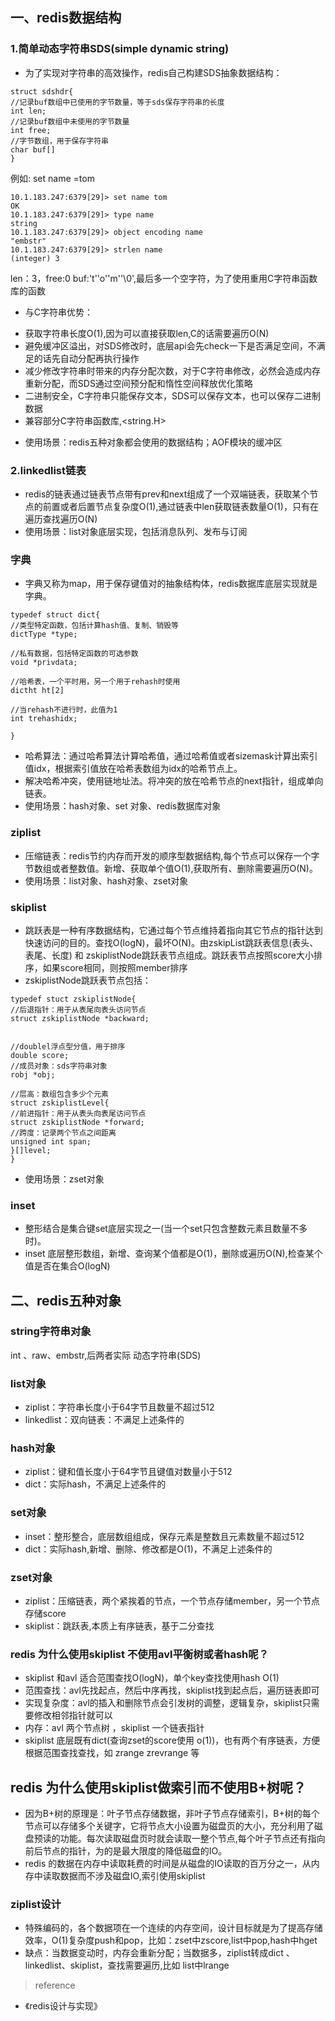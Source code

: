 ## 一、redis数据结构

### 1.简单动态字符串SDS(simple dynamic string)
* 为了实现对字符串的高效操作，redis自己构建SDS抽象数据结构：
~~~
struct sdshdr{
//记录buf数组中已使用的字节数量，等于sds保存字符串的长度
int len;
//记录buf数组中未使用的字节数量
int free;
//字节数组，用于保存字符串
char buf[]
}
~~~

例如: set name =tom 
~~~
10.1.183.247:6379[29]> set name tom
OK
10.1.183.247:6379[29]> type name
string
10.1.183.247:6379[29]> object encoding name
"embstr"
10.1.183.247:6379[29]> strlen name
(integer) 3
~~~
len：3，free:0 buf:'t''o''m''\0',最后多一个空字符，为了使用重用C字符串函数库的函数

* 与C字符串优势：
 - 获取字符串长度O(1),因为可以直接获取len,C的话需要遍历O(N)
 - 避免缓冲区溢出，对SDS修改时，底层api会先check一下是否满足空间，不满足的话先自动分配再执行操作
 - 减少修改字符串时带来的内存分配次数，对于C字符串修改，必然会造成内存重新分配，而SDS通过空间预分配和惰性空间释放优化策略
 - 二进制安全，C字符串只能保存文本，SDS可以保存文本，也可以保存二进制数据
 - 兼容部分C字符串函数库,<string.H>

* 使用场景：redis五种对象都会使用的数据结构；AOF模块的缓冲区
### 2.linkedlist链表
* redis的链表通过链表节点带有prev和next组成了一个双端链表，获取某个节点的前置或者后置节点复杂度O(1),通过链表中len获取链表数量O(1)，只有在遍历查找遍历O(N)
* 使用场景：list对象底层实现，包括消息队列、发布与订阅

### 字典
* 字典又称为map，用于保存键值对的抽象结构体，redis数据库底层实现就是字典。

~~~
typedef struct dict{
//类型特定函数，包括计算hash值、复制、销毁等
dictType *type;

//私有数据，包括特定函数的可选参数
void *privdata;

//哈希表，一个平时用，另一个用于rehash时使用
dictht ht[2]

//当rehash不进行时，此值为1
int trehashidx;

}
~~~

* 哈希算法：通过哈希算法计算哈希值，通过哈希值或者sizemask计算出索引值idx，根据索引值放在哈希表数组为idx的哈希节点上。
* 解决哈希冲突，使用链地址法。将冲突的放在哈希节点的next指针，组成单向链表。
* 使用场景：hash对象、set 对象、redis数据库对象
### ziplist
* 压缩链表：redis节约内存而开发的顺序型数据结构,每个节点可以保存一个字节数组或者整数值。新增、获取单个值O(1),获取所有、删除需要遍历O(N)。
* 使用场景：list对象、hash对象、zset对象
### skiplist
* 跳跃表是一种有序数据结构，它通过每个节点维持着指向其它节点的指针达到快速访问的目的。查找O(logN)，最坏O(N)。由zskipList跳跃表信息(表头、表尾、长度) 和 zskiplistNode跳跃表节点组成。跳跃表节点按照score大小排序，如果score相同，则按照member排序
* zskiplistNode跳跃表节点包括：

~~~
typedef stuct zskiplistNode{
//后退指针：用于从表尾向表头访问节点
struct zskiplistNode *backward;


//doublel浮点型分值，用于排序
double score;
//成员对象：sds字符串对象
robj *obj;

//层高：数组包含多少个元素
struct zskiplistLevel{
//前进指针：用于从表头向表尾访问节点
struct zskiplistNode *forward;
//跨度：记录两个节点之间距离
unsigned int span;
}[]level;
}
~~~
* 使用场景：zset对象

### inset
* 整形结合是集合键set底层实现之一(当一个set只包含整数元素且数量不多时)。
* inset 底层整形数组，新增、查询某个值都是O(1)，删除或遍历O(N),检查某个值是否在集合O(logN)
## 二、redis五种对象

### string字符串对象
int 、raw、embstr,后两者实际 动态字符串(SDS)

### list对象
   * ziplist：字符串长度小于64字节且数量不超过512
   * linkedlist：双向链表：不满足上述条件的
### hash对象
   * ziplist：键和值长度小于64字节且键值对数量小于512
   * dict：实际hash，不满足上述条件的
### set对象
  * inset：整形整合，底层数组组成，保存元素是整数且元素数量不超过512
  * dict：实际hash,新增、删除、修改都是O(1)，不满足上述条件的

### zset对象
   * ziplist：压缩链表，两个紧挨着的节点，一个节点存储member，另一个节点存储score
   * skiplist：跳跃表,本质上有序链表，基于二分查找


### redis 为什么使用skiplist 不使用avl平衡树或者hash呢？
 * skiplist 和avl 适合范围查找O(logN)，单个key查找使用hash O(1)
 * 范围查找：avl先找起点，然后中序再找，skiplist找到起点后，遍历链表即可
 * 实现复杂度：avl的插入和删除节点会引发树的调整，逻辑复杂，skiplist只需要修改相邻指针就可以
 * 内存：avl 两个节点树 ，skiplist 一个链表指针
 * skiplist 底层既有dict(查询zset的score使用 o(1))，也有两个有序链表，方便根据范围查找查找，如 zrange zrevrange 等

## redis 为什么使用skiplist做索引而不使用B+树呢？

* 因为B+树的原理是：叶子节点存储数据，非叶子节点存储索引，B+树的每个节点可以存储多个关键字，它将节点大小设置为磁盘页的大小，充分利用了磁盘预读的功能。每次读取磁盘页时就会读取一整个节点,每个叶子节点还有指向前后节点的指针，为的是最大限度的降低磁盘的IO。
* redis 的数据在内存中读取耗费的时间是从磁盘的IO读取的百万分之一，从内存中读取数据而不涉及磁盘IO,索引使用skiplist

### ziplist设计
* 特殊编码的，各个数据项在一个连续的内存空间，设计目标就是为了提高存储效率，O(1)复杂度push和pop，比如：zset中zscore,list中pop,hash中hget
* 缺点：当数据变动时，内存会重新分配；当数据多，ziplist转成dict 、linkedlist、skiplist，查找需要遍历,比如 list中lrange 


> reference
* 《redis设计与实现》
